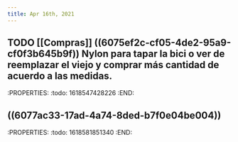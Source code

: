 ```yaml
---
title: Apr 16th, 2021
---
```


## TODO [[Compras]] ((6075ef2c-cf05-4de2-95a9-cf0f3b645b9f)) Nylon para tapar la bici o ver de reemplazar el viejo y comprar más cantidad de acuerdo a las medidas.
:PROPERTIES:
:todo: 1618547428226
:END:
## ((6077ac33-17ad-4a74-8ded-b7f0e04be004)) 
:PROPERTIES:
:todo: 1618581851340
:END:
